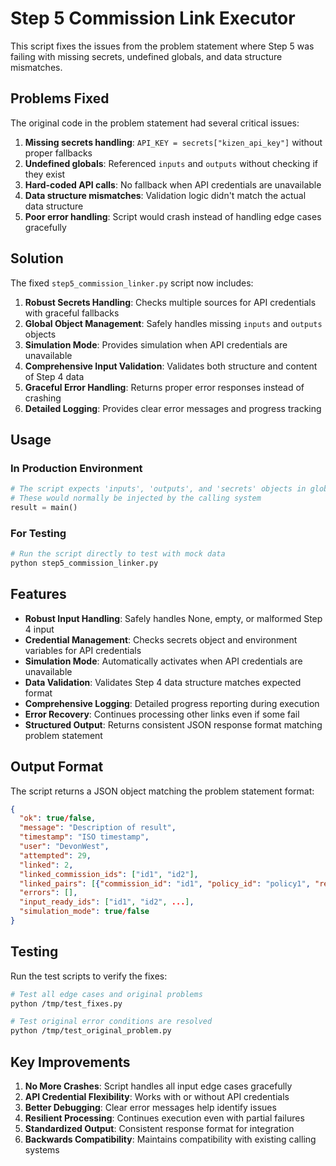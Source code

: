 # Step 5 Commission Link Executor

This script fixes the issues from the problem statement where Step 5 was failing with missing secrets, undefined globals, and data structure mismatches.

## Problems Fixed

The original code in the problem statement had several critical issues:

1. **Missing secrets handling**: `API_KEY = secrets["kizen_api_key"]` without proper fallbacks
2. **Undefined globals**: Referenced `inputs` and `outputs` without checking if they exist
3. **Hard-coded API calls**: No fallback when API credentials are unavailable  
4. **Data structure mismatches**: Validation logic didn't match the actual data structure
5. **Poor error handling**: Script would crash instead of handling edge cases gracefully

## Solution

The fixed `step5_commission_linker.py` script now includes:

1. **Robust Secrets Handling**: Checks multiple sources for API credentials with graceful fallbacks
2. **Global Object Management**: Safely handles missing `inputs` and `outputs` objects
3. **Simulation Mode**: Provides simulation when API credentials are unavailable
4. **Comprehensive Input Validation**: Validates both structure and content of Step 4 data
5. **Graceful Error Handling**: Returns proper error responses instead of crashing
6. **Detailed Logging**: Provides clear error messages and progress tracking

## Usage

### In Production Environment
```python
# The script expects 'inputs', 'outputs', and 'secrets' objects in global scope
# These would normally be injected by the calling system
result = main()
```

### For Testing
```bash
# Run the script directly to test with mock data
python step5_commission_linker.py
```

## Features

- **Robust Input Handling**: Safely handles None, empty, or malformed Step 4 input
- **Credential Management**: Checks secrets object and environment variables for API credentials
- **Simulation Mode**: Automatically activates when API credentials are unavailable
- **Data Validation**: Validates Step 4 data structure matches expected format
- **Comprehensive Logging**: Detailed progress reporting during execution
- **Error Recovery**: Continues processing other links even if some fail
- **Structured Output**: Returns consistent JSON response format matching problem statement

## Output Format

The script returns a JSON object matching the problem statement format:

```json
{
  "ok": true/false,
  "message": "Description of result",
  "timestamp": "ISO timestamp",
  "user": "DevonWest",
  "attempted": 29,
  "linked": 2,
  "linked_commission_ids": ["id1", "id2"],
  "linked_pairs": [{"commission_id": "id1", "policy_id": "policy1", "result": "linked"}],
  "errors": [],
  "input_ready_ids": ["id1", "id2", ...],
  "simulation_mode": true/false
}
```

## Testing

Run the test scripts to verify the fixes:

```bash
# Test all edge cases and original problems
python /tmp/test_fixes.py

# Test original error conditions are resolved
python /tmp/test_original_problem.py
```

## Key Improvements

1. **No More Crashes**: Script handles all input edge cases gracefully
2. **API Credential Flexibility**: Works with or without API credentials
3. **Better Debugging**: Clear error messages help identify issues
4. **Resilient Processing**: Continues execution even with partial failures
5. **Standardized Output**: Consistent response format for integration
6. **Backwards Compatibility**: Maintains compatibility with existing calling systems